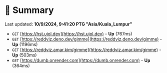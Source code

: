 # 📖 Summary
Last updated: **10/9/2024, 9:41:20 PTG "Asia/Kuala_Lumpur"**

- `GET` [https://hst.ujol.dev](https://hst.ujol.dev) - **Up** (767ms)
- `GET` [https://reddviz.deno.dev/gimme](https://reddviz.deno.dev/gimme) - **Up** (1196ms)
- `GET` [https://reddviz.amar.kim/gimme](https://reddviz.amar.kim/gimme) - **Up** (503ms)
- `GET` [https://dumb.onrender.com](https://dumb.onrender.com) - **Up** (364ms)
